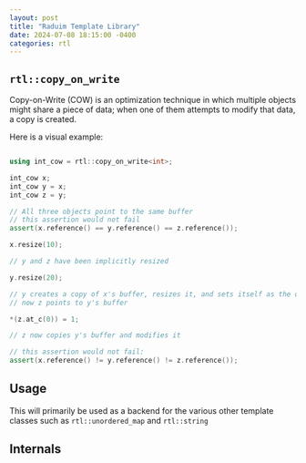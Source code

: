 ```yaml
---
layout: post
title: "Raduim Template Library"
date: 2024-07-08 18:15:00 -0400
categories: rtl
---
```


## `rtl::copy_on_write`

Copy-on-Write (COW) is an optimization technique in which multiple objects might share a piece of data; when one of them attempts to modify that data, a copy is created.

Here is a visual example:
```C++

using int_cow = rtl::copy_on_write<int>;

int_cow x;
int_cow y = x;
int_cow z = y;

// All three objects point to the same buffer
// this assertion would not fail
assert(x.reference() == y.reference() == z.reference());

x.resize(10);

// y and z have been implicitly resized

y.resize(20);

// y creates a copy of x's buffer, resizes it, and sets itself as the owner
// now z points to y's buffer

*(z.at_c(0)) = 1;

// z now copies y's buffer and modifies it

// this assertion would not fail:
assert(x.reference() != y.reference() != z.reference());
```

## Usage
This will primarily be used as a backend for the various other template classes such as `rtl::unordered_map` and `rtl::string`

## Internals
